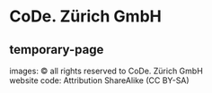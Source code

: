 # CoDe. Zürich GmbH
## temporary-page

images: &#169; all rights reserved to CoDe. Zürich GmbH <br>
website code: Attribution ShareAlike (CC BY-SA)
